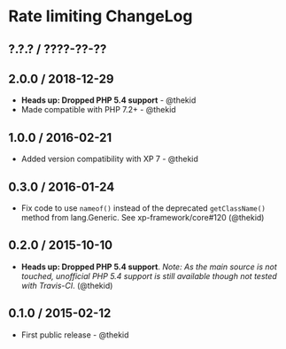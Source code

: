 Rate limiting ChangeLog
========================================================================

## ?.?.? / ????-??-??

## 2.0.0 / 2018-12-29

* **Heads up: Dropped PHP 5.4 support** - @thekid
* Made compatible with PHP 7.2+ - @thekid

## 1.0.0 / 2016-02-21

* Added version compatibility with XP 7 - @thekid

## 0.3.0 / 2016-01-24

* Fix code to use `nameof()` instead of the deprecated `getClassName()`
  method from lang.Generic. See xp-framework/core#120
  (@thekid)

## 0.2.0 / 2015-10-10

* **Heads up: Dropped PHP 5.4 support**. *Note: As the main source is not
  touched, unofficial PHP 5.4 support is still available though not tested
  with Travis-CI*.
  (@thekid)

## 0.1.0 / 2015-02-12

* First public release - @thekid

